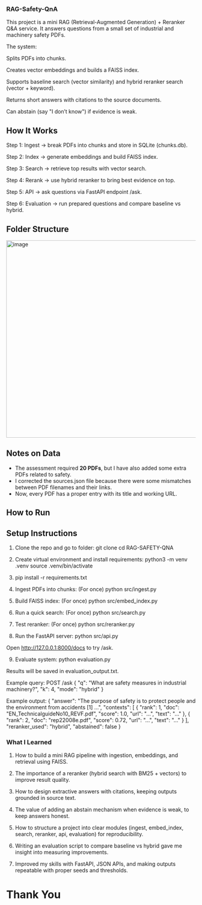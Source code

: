 ### RAG-Safety-QnA

This project is a mini RAG (Retrieval-Augmented Generation) + Reranker Q&A service.
It answers questions from a small set of industrial and machinery safety PDFs.

The system:

Splits PDFs into chunks.

Creates vector embeddings and builds a FAISS index.

Supports baseline search (vector similarity) and hybrid reranker search (vector + keyword).

Returns short answers with citations to the source documents.

Can abstain (say "I don’t know") if evidence is weak.

## How It Works

Step 1: Ingest → break PDFs into chunks and store in SQLite (chunks.db).

Step 2: Index → generate embeddings and build FAISS index.

Step 3: Search → retrieve top results with vector search.

Step 4: Rerank → use hybrid reranker to bring best evidence on top.

Step 5: API → ask questions via FastAPI endpoint /ask.

Step 6: Evaluation → run prepared questions and compare baseline vs hybrid.

## Folder Structure
<img width="590" height="523" alt="image" src="https://github.com/user-attachments/assets/da9c9005-2055-4887-84f2-ea01393e9760" />

## Notes on Data

- The assessment required **20 PDFs**, but I have also added some extra PDFs related to safety.  
- I corrected the sources.json file because there were some mismatches between PDF filenames and their links.  
- Now, every PDF has a proper entry with its title and working URL.  

## How to Run

## Setup Instructions

1. Clone the repo and go to folder:
git clone <repo-url>
cd RAG-SAFETY-QNA

2. Create virtual environment and install requirements:
python3 -m venv .venv
source .venv/bin/activate

3. pip install -r requirements.txt

4. Ingest PDFs into chunks: (For once)
python src/ingest.py

5. Build FAISS index: (For once)
python src/embed_index.py

6. Run a quick search: (For once)
python src/search.py

7. Test reranker: (For once)
python src/reranker.py

8. Run the FastAPI server:
python src/api.py

Open http://127.0.0.1:8000/docs
to try /ask.

9. Evaluate system:
python evaluation.py

Results will be saved in evaluation_output.txt.

Example query:
POST /ask
{
  "q": "What are safety measures in industrial machinery?",
  "k": 4,
  "mode": "hybrid"
}

Example output:
{
  "answer": "The purpose of safety is to protect people and the environment from accidents [1] ...",
  "contexts": [
    { "rank": 1, "doc": "EN_TechnicalguideNo10_REVF.pdf", "score": 1.0, "url": "...", "text": "..." },
    { "rank": 2, "doc": "rep22008e.pdf", "score": 0.72, "url": "...", "text": "..." }
  ],
  "reranker_used": "hybrid",
  "abstained": false
}

### What I Learned

1. How to build a mini RAG pipeline with ingestion, embeddings, and retrieval using FAISS.

2. The importance of a reranker (hybrid search with BM25 + vectors) to improve result quality.

3. How to design extractive answers with citations, keeping outputs grounded in source text.

4. The value of adding an abstain mechanism when evidence is weak, to keep answers honest.

5. How to structure a project into clear modules (ingest, embed_index, search, reranker, api, evaluation) for reproducibility.

6. Writing an evaluation script to compare baseline vs hybrid gave me insight into measuring improvements.

7. Improved my skills with FastAPI, JSON APIs, and making outputs repeatable with proper seeds and thresholds.

# Thank You
